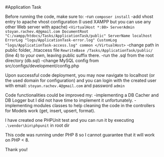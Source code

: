 #Application Task

Before running the code, make sure to:
-run `composer install`
-add vhost entry to apache vhost configuration (I used XAMPP but you can use any other Web server with apache)
`<VirtualHost *:80>
    ServerAdmin stoyan.rachev.4@gmail.com
    DocumentRoot "C:/xampp/htdocs/Tasks/ApplicationTask/public"
    ServerName localhost
    ErrorLog "logs/ApplicationTask-error.log"
    CustomLog "logs/ApplicationTask-access.log" common
</VirtualHost>`
-change path in public folder, .htaccess file `RewriteBase /Tasks/ApplicationTask/public/` (line 4) to your own, leaving public suffix there.
-run the .sql from the root directory (db.sql)
-change MySQL config from src/configs/development/config.php

Upon successful code deployment, you may now navigate to localhost (or the used domain for configuration)
and you can login with the created user with email: `stoyan.rachev.4@gmail.com` and password `admin`

Code functionalities could be improved my:
-implementing a DB Cacher and DB Logger but I did not have time to implement it unfortunately.
-implementing modules classes to help cleaning the code in the controllers for Models work (get, insert, upsert, format).

I have created one PHPUnit test and you can run it by executing `.\vendor\bin\phpunit` in root dir

This code was running under PHP 8 so I cannot guarantee that it will work on PHP < 8.

Thank you!